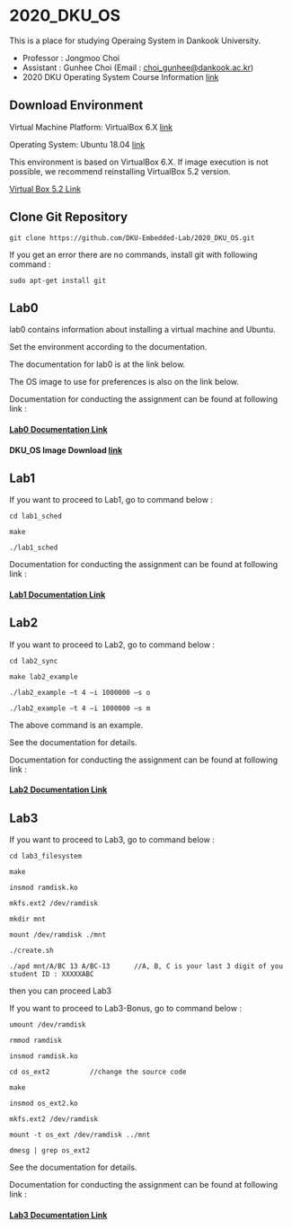 # 2020_DKU_OS


This is a place for studying Operaing System in Dankook University.
- Professor : Jongmoo Choi
- Assistant : Gunhee Choi (Email : choi_gunhee@dankook.ac.kr)
- 2020 DKU Operating System Course Information [link](http://embedded.dankook.ac.kr/~choijm/course/course.html)


## Download Environment
Virtual Machine Platform: VirtualBox 6.X [link](https://www.virtualbox.org/)

Operating System: Ubuntu 18.04 [link](https://ubuntu.com/download/desktop)

This environment is based on VirtualBox 6.X.
If image execution is not possible, we recommend reinstalling VirtualBox 5.2 version.

[Virtual Box 5.2 Link](https://www.virtualbox.org/wiki/Download_Old_Builds_5_2)


## Clone Git Repository

```
git clone https://github.com/DKU-Embedded-Lab/2020_DKU_OS.git
```

If you get an error there are no commands, install git with following command :

```
sudo apt-get install git
```

## Lab0
lab0 contains information about installing a virtual machine and Ubuntu.

Set the environment according to the documentation.

The documentation for lab0 is at the link below.

The OS image to use for preferences is also on the link below.

Documentation for conducting the assignment can be found at following link :

#### [Lab0 Documentation Link](https://drive.google.com/open?id=1JIwUUl1qL7z290NiIqOBuZLzkXMjQn55)

#### DKU_OS Image Download [link](https://drive.google.com/open?id=1uCVLdL9EdkVZhmvn4egd2p4aErwybT2i)

## Lab1
If you want to proceed to Lab1, go to command below :

```
cd lab1_sched

make

./lab1_sched
```

Documentation for conducting the assignment can be found at following link :

#### [Lab1 Documentation Link](https://drive.google.com/open?id=1LzeJsWAyntJVmKHmIJl5YgBYGpVuNCs0)

## Lab2

If you want to proceed to Lab2, go to command below :

```
cd lab2_sync

make lab2_example

./lab2_example –t 4 –i 1000000 –s o

./lab2_example –t 4 –i 1000000 –s m
```

The above command is an example.

See the documentation for details.

Documentation for conducting the assignment can be found at following link :

#### [Lab2 Documentation Link](https://drive.google.com/open?id=1lLiAKuQeW7PDoqocLSaPB4N2v9GvcSHR)

## Lab3

If you want to proceed to Lab3, go to command below :

```
cd lab3_filesystem

make

insmod ramdisk.ko

mkfs.ext2 /dev/ramdisk

mkdir mnt

mount /dev/ramdisk ./mnt

./create.sh

./apd mnt/A/BC 13 A/BC-13      //A, B, C is your last 3 digit of you student ID : XXXXXABC
```

then you can proceed Lab3

If you want to proceed to Lab3-Bonus, go to command below :

```
umount /dev/ramdisk

rmmod ramdisk

insmod ramdisk.ko

cd os_ext2          //change the source code

make

insmod os_ext2.ko

mkfs.ext2 /dev/ramdisk

mount -t os_ext /dev/ramdisk ../mnt

dmesg | grep os_ext2
```

See the documentation for details.

Documentation for conducting the assignment can be found at following link :

#### [Lab3 Documentation Link](https://drive.google.com/file/d/1k4MYyxDebCe5RiHk3o1-0pL3-mek5ual/view?usp=sharing)
